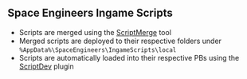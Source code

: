 ## Space Engineers Ingame Scripts
- Scripts are merged using the [ScriptMerge](https://github.com/viktor-ferenczi/se-script-merge) tool
- Merged scripts are deployed to their respective folders under `%AppData%\SpaceEngineers\IngameScripts\local`
- Scripts are automatically loaded into their respective PBs using the [ScriptDev](https://github.com/viktor-ferenczi/se-script-dev) plugin
